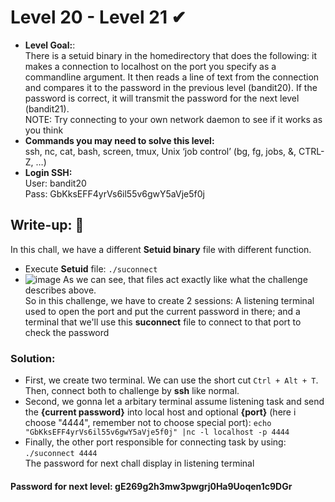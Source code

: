 # Level 20 - Level 21 ✔
- **Level Goal:**:<br>
There is a setuid binary in the homedirectory that does the following: it makes a connection to localhost on the port you specify as a commandline argument.
It then reads a line of text from the connection and compares it to the password in the previous level (bandit20).
If the password is correct, it will transmit the password for the next level (bandit21).<br>
NOTE: Try connecting to your own network daemon to see if it works as you think<br>
- **Commands you may need to solve this level:**<br>
ssh, nc, cat, bash, screen, tmux, Unix ‘job control’ (bg, fg, jobs, &, CTRL-Z, …)<br>                                        
- **Login SSH:**<br>
User: bandit20<br>
Pass: GbKksEFF4yrVs6il55v6gwY5aVje5f0j<br>
## Write-up: 📝<br>
In this chall, we have a different **Setuid binary** file with different function.<br>
- Execute **Setuid** file: `./suconnect`
- ![image](https://user-images.githubusercontent.com/48288606/135811838-7a0902bd-cb58-4c7d-a71b-65ca4cbe6c9b.png)
As we can see, that files act exactly like what the challenge describes above.<br>
So in this challenge, we have to create 2 sessions: A listening terminal used to open the port and put the current password in there; and a terminal that we'll use this **suconnect** file to connect to that port to check the password<br>
### Solution:<br>
- First, we create two terminal. We can use the short cut `Ctrl + Alt + T`. Then, connect both to challenge by **ssh** like normal.<br> 
- Second, we gonna let a arbitary terminal assume listening task and send the **{current password}** into local host and optional **{port}** (here i choose "4444", remember not to choose special port): `echo "GbKksEFF4yrVs6il55v6gwY5aVje5f0j" |nc -l localhost -p 4444`<br>
- Finally, the other port responsible for connecting task by using: `./suconnect 4444` <br>
The password for next chall display in listening terminal
#### Password for next level: gE269g2h3mw3pwgrj0Ha9Uoqen1c9DGr 

